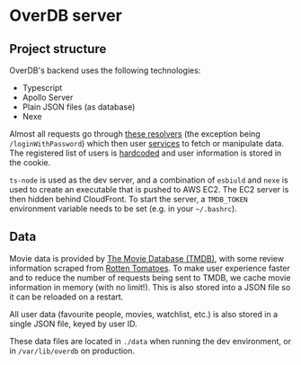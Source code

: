 # OverDB server

## Project structure

OverDB's backend uses the following technologies:

- Typescript
- Apollo Server
- Plain JSON files (as database)
- Nexe

Almost all requests go through [these resolvers](./src/resolvers/index.ts) (the exception being `/loginWithPassword`) which then user [services](./src/services) to fetch or manipulate data. The registered list of users is [hardcoded](./src/services/users.ts) and user information is stored in the cookie.

`ts-node` is used as the dev server, and a combination of `esbiuld` and `nexe` is used to create an executable that is pushed to AWS EC2. The EC2 server is then hidden behind CloudFront. To start the server, a `TMDB_TOKEN` environment variable needs to be set (e.g. in your `~/.bashrc`).

## Data

Movie data is provided by [The Movie Database (TMDB)](https://www.themoviedb.org/), with some review information scraped from [Rotten Tomatoes](https://www.rottentomatoes.com/). To make user experience faster and to reduce the number of requests being sent to TMDB, we cache movie information in memory (with no limit!). This is also stored into a JSON file so it can be reloaded on a restart.

All user data (favourite people, movies, watchlist, etc.) is also stored in a single JSON file, keyed by user ID.

These data files are located in `./data` when running the dev environment, or in `/var/lib/overdb` on production.

